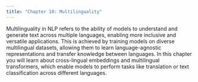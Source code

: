 ```yaml
---
title: "Chapter 10: Multilinguality"
---
```


Multilinguality in NLP refers to the ability of models to understand and generate text across multiple languages, enabling more inclusive and versatile applications. This is achieved by training models on diverse multilingual datasets, allowing them to learn language-agnostic representations and transfer knowledge between languages. In this chapter you will learn about cross-lingual embeddings and multilingual transformers, which enable models to perform tasks like translation or text classification across different languages.